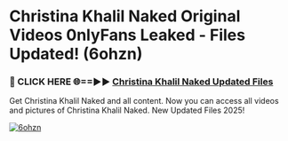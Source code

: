# Christina Khalil Naked Original Videos 0nlyFans Leaked - Files Updated! (6ohzn)

<h3>🔴 CLICK HERE 🌐==►► <a href="https://tinyurl.com/yckcrads" rel="nofollow">Christina Khalil Naked Updated Files</a></h3>

Get Christina Khalil Naked and all content. Now you can access all videos and pictures of Christina Khalil Naked. New Updated Files 2025!

[![6ohzn](https://i.imgur.com/hpKpOFt.gif)](https://tinyurl.com/yckcrads)
